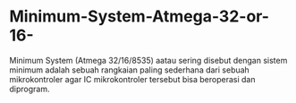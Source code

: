 # Minimum-System-Atmega-32-or-16-
Minimum System (Atmega 32/16/8535) aatau sering disebut dengan sistem minimum  adalah sebuah rangkaian paling sederhana dari sebuah mikrokontroler agar IC mikrokontroler tersebut bisa beroperasi dan diprogram. 
